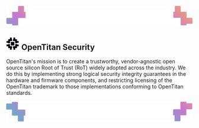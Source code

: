 ![Header image](../images/ottop.png)
## ![OpenTitan logo](../images/otlogo.png) OpenTitan Security

OpenTitan's mission is to create a trustworthy, vendor-agnostic open source silicon Root of Trust (RoT) widely adopted across the industry.
We do this by implementing strong logical security integrity guarantees in the hardware and firmware components, and restricting licensing of the OpenTitan trademark to those implementations conforming to OpenTitan standards.

![Header image](../images/otbot.png)
